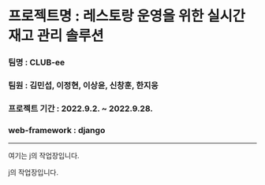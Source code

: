 # 프로젝트명 : 레스토랑 운영을 위한 실시간 재고 관리 솔루션
### 팀명 : CLUB-ee
### 팀원 : 김민섭, 이정현, 이상윤, 신창훈, 한지웅
### 프로젝트 기간 : 2022.9.2. ~ 2022.9.28.
### web-framework : django
---
여기는 j의 작업장입니다.

j의 작업장입니다.
